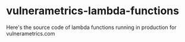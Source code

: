 # vulnerametrics-lambda-functions
Here's the source code of lambda functions running in production for vulnerametrics.com
